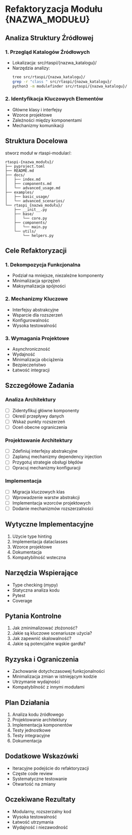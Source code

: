 
# Refaktoryzacja Modułu {NAZWA_MODUŁU}

## Analiza Struktury Źródłowej

### 1. Przegląd Katalogów Źródłowych
- Lokalizacja: src/rtaspi/{nazwa_katalogu}/
- Narzędzia analizy:
  ```bash
  tree src/rtaspi/{nazwa_katalogu}/
  grep -r "class " src/rtaspi/{nazwa_katalogu}/
  python3 -m modulefinder src/rtaspi/{nazwa_katalogu}/
  ```

### 2. Identyfikacja Kluczowych Elementów
- Główne klasy i interfejsy
- Wzorce projektowe
- Zależności między komponentami
- Mechanizmy komunikacji

## Struktura Docelowa
stworz moduł w rtaspi-modular/:

```
rtaspi-{nazwa_modułu}/
├── pyproject.toml
├── README.md
├── docs/
│   ├── index.md
│   ├── components.md
│   └── advanced_usage.md
├── examples/
│   ├── basic_usage/
│   └── advanced_scenarios/
└── rtaspi_{nazwa_modułu}/
    ├── __init__.py
    ├── base/
    │   └── core.py
    ├── components/
    │   └── main.py
    └── utils/
        └── helpers.py
```

## Cele Refaktoryzacji

### 1. Dekompozycja Funkcjonalna
- Podział na mniejsze, niezależne komponenty
- Minimalizacja sprzężeń
- Maksymalizacja spójności

### 2. Mechanizmy Kluczowe
- Interfejsy abstrakcyjne
- Wsparcie dla rozszerzeń
- Konfigurowalnośc
- Wysoka testowalność

### 3. Wymagania Projektowe
- Asynchroniczność
- Wydajność
- Minimalizacja obciążenia
- Bezpieczeństwo
- Łatwość integracji

## Szczegółowe Zadania

### Analiza Architektury
- [ ] Zidentyfikuj główne komponenty
- [ ] Określ przepływy danych
- [ ] Wskaż punkty rozszerzeń
- [ ] Oceń obecne ograniczenia

### Projektowanie Architektury
- [ ] Zdefiniuj interfejsy abstrakcyjne
- [ ] Zaplanuj mechanizmy dependency injection
- [ ] Przygotuj strategie obsługi błędów
- [ ] Opracuj mechanizmy konfiguracji

### Implementacja
- [ ] Migracja kluczowych klas
- [ ] Wprowadzenie warstw abstrakcji
- [ ] Implementacja wzorców projektowych
- [ ] Dodanie mechanizmów rozszerzalności

## Wytyczne Implementacyjne

1. Użycie type hinting
2. Implementacja dataclasses
3. Wzorce projektowe
4. Dokumentacja
5. Kompatybilność wsteczna

## Narzędzia Wspierające
- Type checking (mypy)
- Statyczna analiza kodu
- Pytest
- Coverage

## Pytania Kontrolne
1. Jak zminimalizować złożoność?
2. Jakie są kluczowe scenariusze użycia?
3. Jak zapewnić skalowalność?
4. Jakie są potencjalne wąskie gardła?

## Ryzyska i Ograniczenia
- Zachowanie dotychczasowej funkcjonalności
- Minimalizacja zmian w istniejącym kodzie
- Utrzymanie wydajności
- Kompatybilność z innymi modułami

## Plan Działania
1. Analiza kodu źródłowego
2. Projektowanie architektury
3. Implementacja komponentów
4. Testy jednostkowe
5. Testy integracyjne
6. Dokumentacja

## Dodatkowe Wskazówki
- Iteracyjne podejście do refaktoryzacji
- Częste code review
- Systematyczne testowanie
- Otwartość na zmiany

## Oczekiwane Rezultaty
- Modularny, rozszerzalny kod
- Wysoka testowalność
- Łatwość utrzymania
- Wydajność i niezawodność


